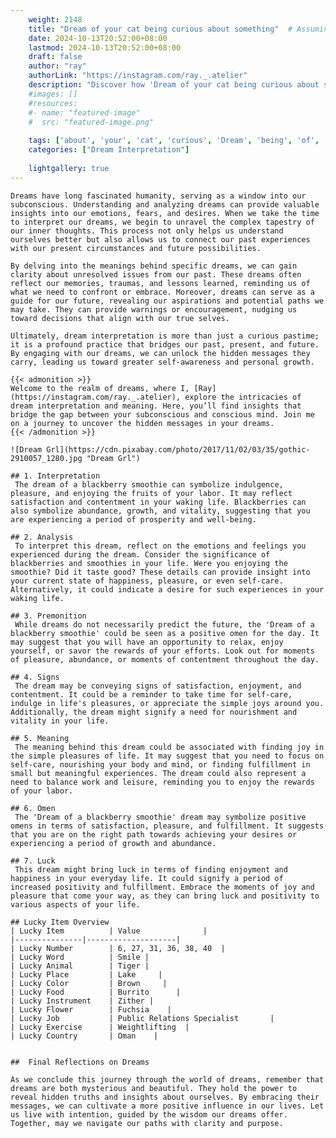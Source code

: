 ```yaml
---
    weight: 2148
    title: "Dream of your cat being curious about something"  # Assuming 'title' column exists
    date: 2024-10-13T20:52:00+08:00
    lastmod: 2024-10-13T20:52:00+08:00
    draft: false
    author: "ray"
    authorLink: "https://instagram.com/ray._.atelier"
    description: "Discover how 'Dream of your cat being curious about something' can interpret your future and uncover its significant meanings in your life."
    #images: []
    #resources:
    #- name: "featured-image"
    #  src: "featured-image.png"
    
    tags: ['about', 'your', 'cat', 'curious', 'Dream', 'being', 'of', 'something']
    categories: ["Dream Interpretation"]
    
    lightgallery: true
---
```

    
    Dreams have long fascinated humanity, serving as a window into our subconscious. Understanding and analyzing dreams can provide valuable insights into our emotions, fears, and desires. When we take the time to interpret our dreams, we begin to unravel the complex tapestry of our inner thoughts. This process not only helps us understand ourselves better but also allows us to connect our past experiences with our present circumstances and future possibilities.
    
    By delving into the meanings behind specific dreams, we can gain clarity about unresolved issues from our past. These dreams often reflect our memories, traumas, and lessons learned, reminding us of what we need to confront or embrace. Moreover, dreams can serve as a guide for our future, revealing our aspirations and potential paths we may take. They can provide warnings or encouragement, nudging us toward decisions that align with our true selves.
    
    Ultimately, dream interpretation is more than just a curious pastime; it is a profound practice that bridges our past, present, and future. By engaging with our dreams, we can unlock the hidden messages they carry, leading us toward greater self-awareness and personal growth.
    
    {{< admonition >}}
    Welcome to the realm of dreams, where I, [Ray](https://instagram.com/ray._.atelier), explore the intricacies of dream interpretation and meaning. Here, you’ll find insights that bridge the gap between your subconscious and conscious mind. Join me on a journey to uncover the hidden messages in your dreams.
    {{< /admonition >}}
    
    ![Dream Grl](https://cdn.pixabay.com/photo/2017/11/02/03/35/gothic-2910057_1280.jpg "Dream Grl")
    
    ## 1. Interpretation
     The dream of a blackberry smoothie can symbolize indulgence, pleasure, and enjoying the fruits of your labor. It may reflect satisfaction and contentment in your waking life. Blackberries can also symbolize abundance, growth, and vitality, suggesting that you are experiencing a period of prosperity and well-being.
    
    ## 2. Analysis
     To interpret this dream, reflect on the emotions and feelings you experienced during the dream. Consider the significance of blackberries and smoothies in your life. Were you enjoying the smoothie? Did it taste good? These details can provide insight into your current state of happiness, pleasure, or even self-care. Alternatively, it could indicate a desire for such experiences in your waking life.
    
    ## 3. Premonition
     While dreams do not necessarily predict the future, the 'Dream of a blackberry smoothie' could be seen as a positive omen for the day. It may suggest that you will have an opportunity to relax, enjoy yourself, or savor the rewards of your efforts. Look out for moments of pleasure, abundance, or moments of contentment throughout the day.
    
    ## 4. Signs
     The dream may be conveying signs of satisfaction, enjoyment, and contentment. It could be a reminder to take time for self-care, indulge in life's pleasures, or appreciate the simple joys around you. Additionally, the dream might signify a need for nourishment and vitality in your life.
    
    ## 5. Meaning
     The meaning behind this dream could be associated with finding joy in the simple pleasures of life. It may suggest that you need to focus on self-care, nourishing your body and mind, or finding fulfillment in small but meaningful experiences. The dream could also represent a need to balance work and leisure, reminding you to enjoy the rewards of your labor.
    
    ## 6. Omen
     The 'Dream of a blackberry smoothie' dream may symbolize positive omens in terms of satisfaction, pleasure, and fulfillment. It suggests that you are on the right path towards achieving your desires or experiencing a period of growth and abundance.
    
    ## 7. Luck
     This dream might bring luck in terms of finding enjoyment and happiness in your everyday life. It could signify a period of increased positivity and fulfillment. Embrace the moments of joy and pleasure that come your way, as they can bring luck and positivity to various aspects of your life.
    
    ## Lucky Item Overview
    | Lucky Item          | Value              |
    |---------------|--------------------|
    | Lucky Number        | 6, 27, 31, 36, 38, 40  |
    | Lucky Word          | Smile |
    | Lucky Animal        | Tiger |
    | Lucky Place         | Lake     |
    | Lucky Color         | Brown     |
    | Lucky Food          | Burrito      |
    | Lucky Instrument    | Zither |
    | Lucky Flower        | Fuchsia    |
    | Lucky Job           | Public Relations Specialist       |
    | Lucky Exercise      | Weightlifting  |
    | Lucky Country       | Oman    |
    
    
    ##  Final Reflections on Dreams
    
    As we conclude this journey through the world of dreams, remember that dreams are both mysterious and beautiful. They hold the power to reveal hidden truths and insights about ourselves. By embracing their messages, we can cultivate a more positive influence in our lives. Let us live with intention, guided by the wisdom our dreams offer. Together, may we navigate our paths with clarity and purpose.
    